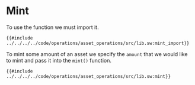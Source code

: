 # Mint

To use the function we must import it.

```sway
{{#include ../../../../code/operations/asset_operations/src/lib.sw:mint_import}}
```

To mint some amount of an asset we specify the `amount` that we would like to mint and pass it into the `mint()` function. 

```sway
{{#include ../../../../code/operations/asset_operations/src/lib.sw:mint}}
```
